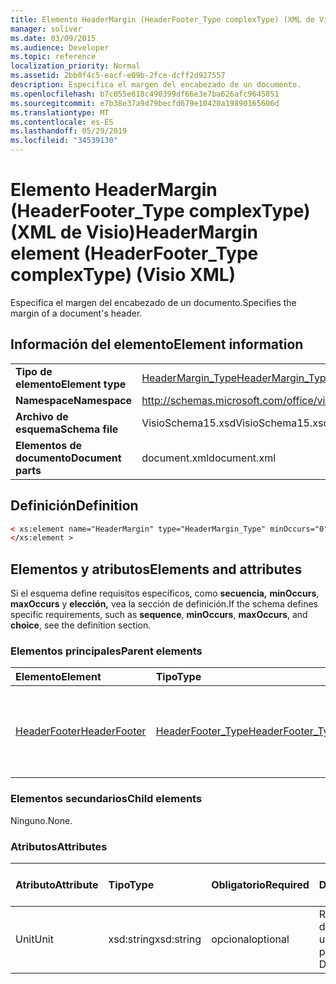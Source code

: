 ```yaml
---
title: Elemento HeaderMargin (HeaderFooter_Type complexType) (XML de Visio)
manager: soliver
ms.date: 03/09/2015
ms.audience: Developer
ms.topic: reference
localization_priority: Normal
ms.assetid: 2bb0f4c5-eacf-e09b-2fce-dcff2d927557
description: Especifica el margen del encabezado de un documento.
ms.openlocfilehash: b7c055e818c490399df66e3e7ba626afc9645851
ms.sourcegitcommit: e7b38e37a9d79becfd679e10420a19890165606d
ms.translationtype: MT
ms.contentlocale: es-ES
ms.lasthandoff: 05/29/2019
ms.locfileid: "34539130"
---
```

# <a name="headermargin-element-headerfooter_type-complextype-visio-xml"></a><span data-ttu-id="bec0c-103">Elemento HeaderMargin (HeaderFooter_Type complexType) (XML de Visio)</span><span class="sxs-lookup"><span data-stu-id="bec0c-103">HeaderMargin element (HeaderFooter_Type complexType) (Visio XML)</span></span>

<span data-ttu-id="bec0c-104">Especifica el margen del encabezado de un documento.</span><span class="sxs-lookup"><span data-stu-id="bec0c-104">Specifies the margin of a document's header.</span></span>
  
## <a name="element-information"></a><span data-ttu-id="bec0c-105">Información del elemento</span><span class="sxs-lookup"><span data-stu-id="bec0c-105">Element information</span></span>

|||
|:-----|:-----|
|<span data-ttu-id="bec0c-106">**Tipo de elemento**</span><span class="sxs-lookup"><span data-stu-id="bec0c-106">**Element type**</span></span> <br/> |[<span data-ttu-id="bec0c-107">HeaderMargin_Type</span><span class="sxs-lookup"><span data-stu-id="bec0c-107">HeaderMargin_Type</span></span>](headermargin_type-complextypevisio-xml.md) <br/> |
|<span data-ttu-id="bec0c-108">**Namespace**</span><span class="sxs-lookup"><span data-stu-id="bec0c-108">**Namespace**</span></span> <br/> |http://schemas.microsoft.com/office/visio/2012/main  <br/> |
|<span data-ttu-id="bec0c-109">**Archivo de esquema**</span><span class="sxs-lookup"><span data-stu-id="bec0c-109">**Schema file**</span></span> <br/> |<span data-ttu-id="bec0c-110">VisioSchema15.xsd</span><span class="sxs-lookup"><span data-stu-id="bec0c-110">VisioSchema15.xsd</span></span>  <br/> |
|<span data-ttu-id="bec0c-111">**Elementos de documento**</span><span class="sxs-lookup"><span data-stu-id="bec0c-111">**Document parts**</span></span> <br/> |<span data-ttu-id="bec0c-112">document.xml</span><span class="sxs-lookup"><span data-stu-id="bec0c-112">document.xml</span></span>  <br/> |
   
## <a name="definition"></a><span data-ttu-id="bec0c-113">Definición</span><span class="sxs-lookup"><span data-stu-id="bec0c-113">Definition</span></span>

```XML
< xs:element name="HeaderMargin" type="HeaderMargin_Type" minOccurs="0" maxOccurs="1" >
</xs:element >
```

## <a name="elements-and-attributes"></a><span data-ttu-id="bec0c-114">Elementos y atributos</span><span class="sxs-lookup"><span data-stu-id="bec0c-114">Elements and attributes</span></span>

<span data-ttu-id="bec0c-115">Si el esquema define requisitos específicos, como **secuencia,** **minOccurs**, **maxOccurs** y **elección,** vea la sección de definición.</span><span class="sxs-lookup"><span data-stu-id="bec0c-115">If the schema defines specific requirements, such as **sequence**, **minOccurs**, **maxOccurs**, and **choice**, see the definition section.</span></span> 
  
### <a name="parent-elements"></a><span data-ttu-id="bec0c-116">Elementos principales</span><span class="sxs-lookup"><span data-stu-id="bec0c-116">Parent elements</span></span>

|<span data-ttu-id="bec0c-117">**Elemento**</span><span class="sxs-lookup"><span data-stu-id="bec0c-117">**Element**</span></span>|<span data-ttu-id="bec0c-118">**Tipo**</span><span class="sxs-lookup"><span data-stu-id="bec0c-118">**Type**</span></span>|<span data-ttu-id="bec0c-119">**Descripción**</span><span class="sxs-lookup"><span data-stu-id="bec0c-119">**Description**</span></span>|
|:-----|:-----|:-----|
|[<span data-ttu-id="bec0c-120">HeaderFooter</span><span class="sxs-lookup"><span data-stu-id="bec0c-120">HeaderFooter</span></span>](headerfooter-element-visiodocument_type-complextypevisio-xml.md) <br/> |[<span data-ttu-id="bec0c-121">HeaderFooter_Type</span><span class="sxs-lookup"><span data-stu-id="bec0c-121">HeaderFooter_Type</span></span>](headerfooter_type-complextypevisio-xml.md) <br/> |<span data-ttu-id="bec0c-122">Contiene elementos para el encabezado y pie de página de un documento.</span><span class="sxs-lookup"><span data-stu-id="bec0c-122">Contains elements for a document's header and footer.</span></span>  <br/> |
   
### <a name="child-elements"></a><span data-ttu-id="bec0c-123">Elementos secundarios</span><span class="sxs-lookup"><span data-stu-id="bec0c-123">Child elements</span></span>

<span data-ttu-id="bec0c-124">Ninguno.</span><span class="sxs-lookup"><span data-stu-id="bec0c-124">None.</span></span>
  
### <a name="attributes"></a><span data-ttu-id="bec0c-125">Atributos</span><span class="sxs-lookup"><span data-stu-id="bec0c-125">Attributes</span></span>

|<span data-ttu-id="bec0c-126">**Atributo**</span><span class="sxs-lookup"><span data-stu-id="bec0c-126">**Attribute**</span></span>|<span data-ttu-id="bec0c-127">**Tipo**</span><span class="sxs-lookup"><span data-stu-id="bec0c-127">**Type**</span></span>|<span data-ttu-id="bec0c-128">**Obligatorio**</span><span class="sxs-lookup"><span data-stu-id="bec0c-128">**Required**</span></span>|<span data-ttu-id="bec0c-129">**Descripción**</span><span class="sxs-lookup"><span data-stu-id="bec0c-129">**Description**</span></span>|<span data-ttu-id="bec0c-130">**Posibles valores**</span><span class="sxs-lookup"><span data-stu-id="bec0c-130">**Possible values**</span></span>|
|:-----|:-----|:-----|:-----|:-----|
|<span data-ttu-id="bec0c-131">Unit</span><span class="sxs-lookup"><span data-stu-id="bec0c-131">Unit</span></span>  <br/> |<span data-ttu-id="bec0c-132">xsd:string</span><span class="sxs-lookup"><span data-stu-id="bec0c-132">xsd:string</span></span>  <br/> |<span data-ttu-id="bec0c-133">opcional</span><span class="sxs-lookup"><span data-stu-id="bec0c-133">optional</span></span>  <br/> |<span data-ttu-id="bec0c-134">Representa una unidad de medida.</span><span class="sxs-lookup"><span data-stu-id="bec0c-134">Represents a unit of measure.</span></span> <span data-ttu-id="bec0c-135">El valor predeterminado es DP.</span><span class="sxs-lookup"><span data-stu-id="bec0c-135">The default is DP.</span></span>  <br/> |<span data-ttu-id="bec0c-136">Valores del tipo xsd:string.</span><span class="sxs-lookup"><span data-stu-id="bec0c-136">Values of the xsd:string type.</span></span>  <br/> |
   

